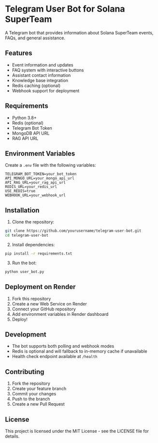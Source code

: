 # Telegram User Bot for Solana SuperTeam

A Telegram bot that provides information about Solana SuperTeam events, FAQs, and general assistance.

## Features

- Event information and updates
- FAQ system with interactive buttons
- Assistant contact information
- Knowledge base integration
- Redis caching (optional)
- Webhook support for deployment

## Requirements

- Python 3.8+
- Redis (optional)
- Telegram Bot Token
- MongoDB API URL
- RAG API URL

## Environment Variables

Create a `.env` file with the following variables:

```env
TELEGRAM_BOT_TOKEN=your_bot_token
API_MONGO_URL=your_mongo_api_url
API_RAG_URL=your_rag_api_url
REDIS_URL=your_redis_url
USE_REDIS=true
WEBHOOK_URL=your_webhook_url
```

## Installation

1. Clone the repository:
```bash
git clone https://github.com/yourusername/telegram-user-bot.git
cd telegram-user-bot
```

2. Install dependencies:
```bash
pip install -r requirements.txt
```

3. Run the bot:
```bash
python user_bot.py
```

## Deployment on Render

1. Fork this repository
2. Create a new Web Service on Render
3. Connect your GitHub repository
4. Add environment variables in Render dashboard
5. Deploy!

## Development

- The bot supports both polling and webhook modes
- Redis is optional and will fallback to in-memory cache if unavailable
- Health check endpoint available at `/health`

## Contributing

1. Fork the repository
2. Create your feature branch
3. Commit your changes
4. Push to the branch
5. Create a new Pull Request

## License

This project is licensed under the MIT License - see the LICENSE file for details. 